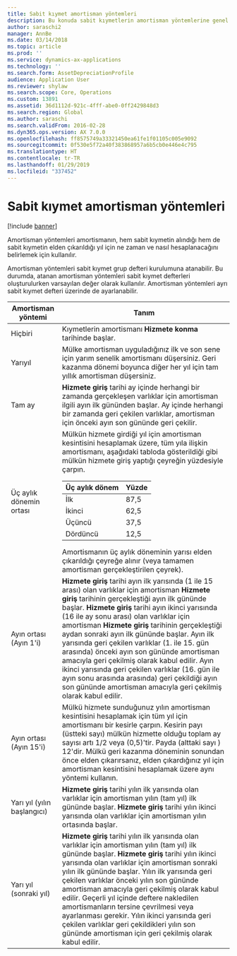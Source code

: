 ```yaml
---
title: Sabit kıymet amortisman yöntemleri
description: Bu konuda sabit kıymetlerin amortisman yöntemlerine genel bir bakış sunulmuştur.
author: saraschi2
manager: AnnBe
ms.date: 03/14/2018
ms.topic: article
ms.prod: ''
ms.service: dynamics-ax-applications
ms.technology: ''
ms.search.form: AssetDepreciationProfile
audience: Application User
ms.reviewer: shylaw
ms.search.scope: Core, Operations
ms.custom: 13891
ms.assetid: 36d1112d-921c-4fff-abe0-0ff2429848d3
ms.search.region: Global
ms.author: saraschi
ms.search.validFrom: 2016-02-28
ms.dyn365.ops.version: AX 7.0.0
ms.openlocfilehash: ff8575749a33321450ea61fe1f01105c005e9092
ms.sourcegitcommit: 0f530e5f72a40f383868957a6b5cb0e446e4c795
ms.translationtype: HT
ms.contentlocale: tr-TR
ms.lasthandoff: 01/29/2019
ms.locfileid: "337452"
---
```

# <a name="fixed-asset-depreciation-conventions"></a>Sabit kıymet amortisman yöntemleri

[!include [banner](../includes/banner.md)]

Amortisman yöntemleri amortismanın, hem sabit kıymetin alındığı hem de sabit kıymetin elden çıkarıldığı yıl için ne zaman ve nasıl hesaplanacağını belirlemek için kullanılır.

Amortisman yöntemleri sabit kıymet grup defteri kurulumuna atanabilir. Bu durumda, atanan amortisman yöntemleri sabit kıymet defterleri oluşturulurken varsayılan değer olarak kullanılır. Amortisman yöntemleri ayrı sabit kıymet defteri üzerinde de ayarlanabilir.


|  Amortisman yöntemi  |                                                                                                                                                                                                                                                                                                                                                                                                     Tanım                                                                                                                                                                                                                                                                                                                                                                                                     |
|---------------------------|---------------------------------------------------------------------------------------------------------------------------------------------------------------------------------------------------------------------------------------------------------------------------------------------------------------------------------------------------------------------------------------------------------------------------------------------------------------------------------------------------------------------------------------------------------------------------------------------------------------------------------------------------------------------------------------------------------------------------------------------------------------------------------------------------------------------|
|           Hiçbiri            |                                                                                                                                                                                                                                                                                                                                                                     Kıymetlerin amortismanı <strong>Hizmete konma</strong> tarihinde başlar.                                                                                                                                                                                                                                                                                                                                                                      |
|         Yarıyıl         |                                                                                                                                                                                                                                                                                                     Mülke amortisman uyguladığınız ilk ve son sene için yarım senelik amortismanı düşersiniz. Geri kazanma dönemi boyunca diğer her yıl için tam yıllık amortisman düşersiniz.                                                                                                                                                                                                                                                                                                      |
|        Tam ay         |                                                                                                                                                                                                                                                        <strong>Hizmete giriş</strong> tarihi ay içinde herhangi bir zamanda gerçekleşen varlıklar için amortisman ilgili ayın ilk gününden başlar. Ay içinde herhangi bir zamanda geri çekilen varlıklar, amortisman için önceki ayın son gününde geri çekilir.                                                                                                                                                                                                                                                         |
|        Üç aylık dönemin ortası        |                                                                                                           Mülkün hizmete girdiği yıl için amortisman kesintisini hesaplamak üzere, tüm yıla ilişkin amortismanı, aşağıdaki tabloda gösterildiği gibi mülkün hizmete giriş yaptığı çeyreğin yüzdesiyle çarpın.<table><thead><tr><th>Üç aylık dönem</th><th>Yüzde</th></tr></thead><tbody><tr><td>İlk</td><td>87,5</td></tr><tr><td>İkinci</td><td>62,5</td></tr><tr><td>Üçüncü</td><td>37,5</td></tr><tr><td>Dördüncü</td><td>12,5</td></tr></tbody></table>Amortismanın üç aylık döneminin yarısı elden çıkarıldığı çeyreğe alınır (veya tamamen amortisman gerçekleştirilen çeyrek).                                                                                                            |
| Ayın ortası (Ayın 1'i)  | <strong>Hizmete giriş</strong> tarihi ayın ilk yarısında (1 ile 15 arası) olan varlıklar için amortisman <strong>Hizmete giriş</strong> tarihinin gerçekleştiği ayın ilk gününde başlar. <strong>Hizmete giriş</strong> tarihi ayın ikinci yarısında (16 ile ay sonu arası) olan varlıklar için amortisman <strong>Hizmete giriş</strong> tarihinin gerçekleştiği aydan sonraki ayın ilk gününde başlar. Ayın ilk yarısında geri çekilen varlıklar (1. ile 15. gün arasında) önceki ayın son gününde amortisman amacıyla geri çekilmiş olarak kabul edilir. Ayın ikinci yarısında geri çekilen varlıklar (16. gün ile ayın sonu arasında arasında) geri çekildiği ayın son gününde amortisman amacıyla geri çekilmiş olarak kabul edilir. |
| Ayın ortası (Ayın 15'i) |                                                                                                                                                        Mülkü hizmete sunduğunuz yılın amortisman kesintisini hesaplamak için tüm yıl için amortismanı bir kesirle çarpın. Kesirin payı (üstteki sayı) mülkün hizmette olduğu toplam ay sayısı artı 1/2 veya (0,5)'tir. Payda (alttaki sayı ) 12'dir. Mülkü geri kazanma döneminin sonundan önce elden çıkarırsanız, elden çıkardığınız yıl için amortisman kesintisini hesaplamak üzere aynı yöntemi kullanın.                                                                                                                                                        |
| Yarı yıl (yılın başlangıcı) |                                                                                                                                                                                                                                                          <strong>Hizmete giriş</strong> tarihi yılın ilk yarısında olan varlıklar için amortisman yılın (tam yıl) ilk gününde başlar. <strong>Hizmete giriş</strong> tarihi yılın ikinci yarısında olan varlıklar için amortisman yılın ortasında başlar.                                                                                                                                                                                                                                                          |
|   Yarı yıl (sonraki yıl)   |                                                            <strong>Hizmete giriş</strong> tarihi yılın ilk yarısında olan varlıklar için amortisman yılın (tam yıl) ilk gününde başlar. <strong>Hizmete giriş</strong> tarihi yılın ikinci yarısında olan varlıklar için amortisman sonraki yılın ilk gününde başlar. Yılın ilk yarısında geri çekilen varlıklar önceki yılın son gününde amortisman amacıyla geri çekilmiş olarak kabul edilir. Geçerli yıl içinde deftere nakledilen amortismanların tersine çevrilmesi veya ayarlanması gerekir. Yılın ikinci yarısında geri çekilen varlıklar geri çekildikleri yılın son gününde amortisman için geri çekilmiş olarak kabul edilir.                                                            |

